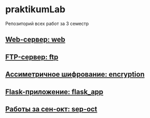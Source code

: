 # praktikumLab
Репозиторий всех работ за 3 семестр

## [Web-сервер: web](https://github.com/Kompanion8/Python_Sem3/tree/main/web)
## [FTP-сервер: ftp](https://github.com/Kompanion8/Python_Sem3/tree/main/ftp)
## [Ассиметричное шифрование: encryption](https://github.com/Kompanion8/Python_Sem3/tree/main/encryption)
## [Flask-приложение: flask_app](https://github.com/Kompanion8/Python_Sem3/tree/main/flask_app)
## [Работы за сен-окт: sep-oct](https://github.com/Kompanion8/Python_Sem3/tree/main/sep-oct)
